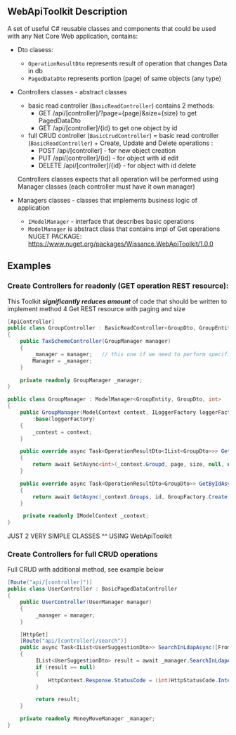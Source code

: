 ## WebApiToolkit Description
A set of useful C# reusable classes and components that could be used with any Net Core Web application, contains:
* Dto clasess:
    - `OperationResultDto` represents result of operation that changes Data in db
    - `PagedDataDto` represents portion (page) of same objects (any type)
* Controllers classes - abstract classes
    - basic read controller (`BasicReadController`) contains 2 methods:
        - GET /api/[controller]/?page={page}&size={size} to get PagedDataDto<T>
        - GET /api/[controller]/{id} to get one object by id
    - full CRUD controller (`BasicCrudController`) = basic read controller (`BasicReadController`) + Create, Update and Delete operations :
        - POST   /api/[controller] - for new object creation
        - PUT    /api/[controller]/{id} - for object with id edit
        - DELETE /api/[controller]/{id} - for object with id delete
        
  Controllers classes expects that all operation will be performed using Manager classes (each controller must have it own manager)
* Managers classes - classes that implements business logic of application
    - `IModelManager` - interface that describes basic operations
    - `ModelManager` is abstract class that contains impl of Get operations
NUGET PACKAGE: https://www.nuget.org/packages/Wissance.WebApiToolkit/1.0.0
    
## Examples
### Create Controllers for readonly (GET operation REST resource):
    
This Toolkit ***significantly reduces amount*** of code that should be written to implement method 4 Get REST resource with paging and size

```c#
[ApiController]
public class GroupController : BasicReadController<GroupDto, GroupEntity, int>
{
    public TaxSchemeController(GroupManager manager)
    {
        _manager = manager;   // this one if we need to perform specific operation that were not defined in IModelManager
        Manager = _manager;
    }

    private readonly GroupManager _manager;
}
```
```c#
public class GroupManager : ModelManager<GroupEntity, GroupDto, int>
{
    public GroupManager(ModelContext context, ILoggerFactory loggerFactory)
        :base(loggerFactory)
    {
        _context = context;
    }

    public override async Task<OperationResultDto<IList<GroupDto>>> GetAsync(int page, int size)
    {
        return await GetAsync<int>(_context.Groupd, page, size, null, null, GroupFactory.Create);
    }

    public override async Task<OperationResultDto<GroupDto>> GetByIdAsync(int id)
    {
        return await GetAsync(_context.Groups, id, GroupFactory.Create);
    }

     private readonly IModelContext _context;
}
```
JUST 2 VERY SIMPLE CLASSES ^^ USING WebApiToolkit

### Create Controllers for full CRUD operations
Full CRUD with additional method, see example below
    
```c#
[Route("api/[controller]")]
public class UserController : BasicPagedDataController
{
    public UserController(UserManager manager)
    {
         _manager = manager;
    }

    [HttpGet]
    [Route("api/[controller]/search")]
    public async Task<IList<UserSuggestionDto>> SearchInLdapAsync([FromQuery]string query, [FromQuery]int page)
    {
         IList<UserSuggestionDto> result = await _manager.SearchInLdapAsync(query, page);
         if (result == null)
         {
             HttpContext.Response.StatusCode = (int)HttpStatusCode.InternalServerError;
         }

         return result;
    }

    private readonly MoneyMoveManager _manager;
}
```

